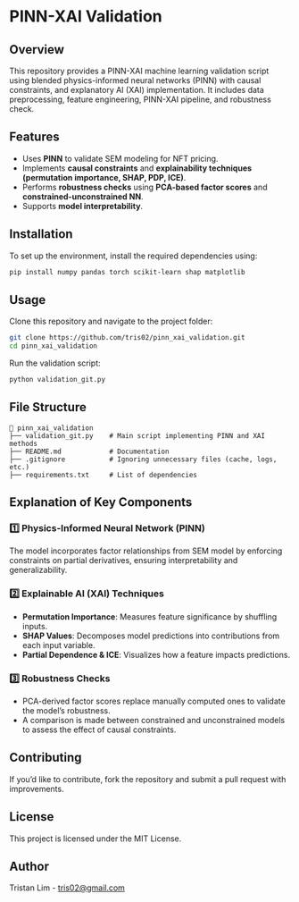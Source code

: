 # PINN-XAI Validation

## Overview
This repository provides a PINN-XAI machine learning validation script using blended physics-informed neural networks (PINN) with causal constraints, and explanatory AI (XAI) implementation. It includes data preprocessing, feature engineering, PINN-XAI pipeline, and robustness check.

## Features
- Uses **PINN** to validate SEM modeling for NFT pricing.
- Implements **causal constraints** and **explainability techniques (permutation importance, SHAP, PDP, ICE)**.
- Performs **robustness checks** using **PCA-based factor scores** and **constrained-unconstrained NN**.
- Supports **model interpretability**.

## Installation
To set up the environment, install the required dependencies using:

```bash
pip install numpy pandas torch scikit-learn shap matplotlib
```

## Usage
Clone this repository and navigate to the project folder:

```bash
git clone https://github.com/tris02/pinn_xai_validation.git
cd pinn_xai_validation
```

Run the validation script:

```bash
python validation_git.py
```

## File Structure
```
📂 pinn_xai_validation
├── validation_git.py    # Main script implementing PINN and XAI methods
├── README.md            # Documentation
├── .gitignore           # Ignoring unnecessary files (cache, logs, etc.)
├── requirements.txt     # List of dependencies
```

## Explanation of Key Components
### 1️⃣ Physics-Informed Neural Network (PINN)
The model incorporates factor relationships from SEM model by enforcing constraints on partial derivatives, ensuring interpretability and generalizability.

### 2️⃣ Explainable AI (XAI) Techniques
- **Permutation Importance**: Measures feature significance by shuffling inputs.
- **SHAP Values**: Decomposes model predictions into contributions from each input variable.
- **Partial Dependence & ICE**: Visualizes how a feature impacts predictions.

### 3️⃣ Robustness Checks
- PCA-derived factor scores replace manually computed ones to validate the model’s robustness.
- A comparison is made between constrained and unconstrained models to assess the effect of causal constraints.


## Contributing
If you’d like to contribute, fork the repository and submit a pull request with improvements.

## License
This project is licensed under the MIT License.

## Author
Tristan Lim - tris02@gmail.com

